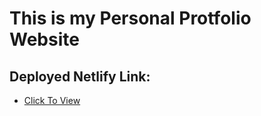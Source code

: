 # This is my Personal Protfolio Website

## Deployed Netlify Link:
- [Click To View](https://mnehal.netlify.app/)